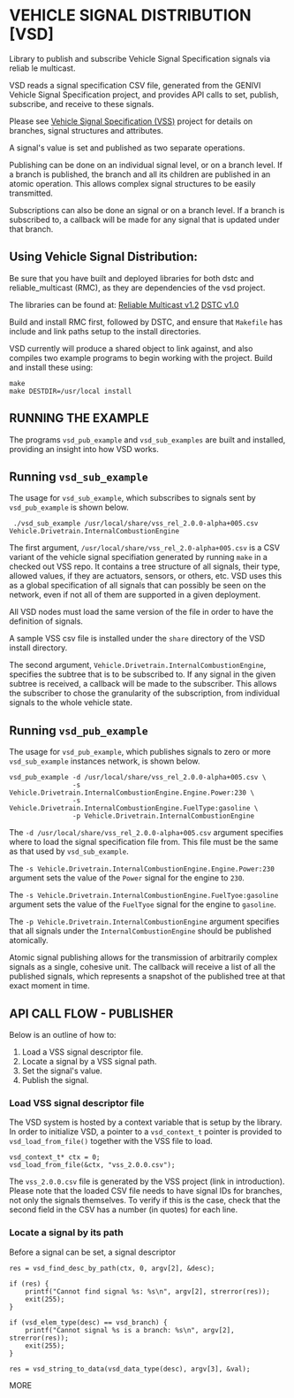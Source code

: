 # VEHICLE SIGNAL DISTRIBUTION [VSD]
Library to publish and subscribe Vehicle Signal Specification signals
via reliab le multicast.


VSD reads a signal specification CSV file, generated from the GENIVI
Vehicle Signal Specification project, and provides API calls to
set, publish, subscribe, and receive to these signals.

Please see [Vehicle Signal Specification (VSS)](https://github.com/GENIVI/vehicle_signal_specification)
project for details on branches, signal structures and attributes.

A signal\'s value is set and published as two separate operations.

Publishing can be done on an individual signal level, or on a branch
level. If a branch is published, the branch and all its children are
published in an atomic operation. This allows complex signal
structures to be easily transmitted.

Subscriptions can also be done an signal or on a branch level. If a
branch is subscribed to, a callback will be made for any signal that
is updated under that branch.

## Using Vehicle Signal Distribution:
Be sure that you have built and deployed libraries for both dstc and
reliable_multicast (RMC), as they are dependencies of the vsd project.

The libraries can be found at:
[Reliable Multicast v1.2](https://github.com/PDXostc/reliable_multicast/releases/tag/v1.2)
[DSTC v1.0](https://github.com/PDXostc/dstc/releases/tag/v1.0)

Build and install RMC first, followed by DSTC, and ensure that
`Makefile` has include and link paths setup to the install
directories.

VSD currently will produce a shared object to link against, and also
compiles two example programs to begin working with the project. Build
and install these using:

    make
    make DESTDIR=/usr/local install

## RUNNING THE EXAMPLE
The programs `vsd_pub_example` and `vsd_sub_examples` are built and
installed, providing an insight into how VSD works.

## Running `vsd_sub_example`
The usage for `vsd_sub_example`, which subscribes to signals sent
by `vsd_pub_example` is shown below.

     ./vsd_sub_example /usr/local/share/vss_rel_2.0.0-alpha+005.csv Vehicle.Drivetrain.InternalCombustionEngine

The first argument, `/usr/local/share/vss_rel_2.0-alpha+005.csv` is a CSV variant of the vehicle signal specifiation
generated by running `make` in a checked out VSS repo. It contains a tree structure of all signals,
their type, allowed values, if they are actuators, sensors, or others, etc. VSD uses this as a
global specification of all signals that can possibly be seen on the network, even if
not all of them are supported in a given deployment.

All VSD nodes must load the same version of the file in order to have the definition of signals.

A sample VSS csv file is installed under the `share` directory of the VSD install directory.

The second argument, `Vehicle.Drivetrain.InternalCombustionEngine`, specifies the subtree that
is to be subscribed to. If any signal in the given subtree is received, a callback will be made
to the subscriber. This allows the subscriber to chose the granularity of the subscription, from
individual signals to the whole vehicle state.

## Running `vsd_pub_example`
The usage for `vsd_pub_example`, which publishes signals to
zero or more `vsd_sub_example` instances network, is shown below.

    vsd_pub_example -d /usr/local/share/vss_rel_2.0.0-alpha+005.csv \
                    -s Vehicle.Drivetrain.InternalCombustionEngine.Engine.Power:230 \
                    -s Vehicle.Drivetrain.InternalCombustionEngine.FuelType:gasoline \
                    -p Vehicle.Drivetrain.InternalCombustionEngine

The `-d /usr/local/share/vss_rel_2.0.0-alpha+005.csv` argument
specifies where to load the signal specification file from. This file
must be the same as that used by `vsd_sub_example`.

The `-s Vehicle.Drivetrain.InternalCombustionEngine.Engine.Power:230`
argument sets the value of the `Power` signal for the engine to `230`.

The `-s Vehicle.Drivetrain.InternalCombustionEngine.FuelTyoe:gasoline`
argument sets the value of the `FuelTyoe` signal for the engine to `gasoline`.

The `-p Vehicle.Drivetrain.InternalCombustionEngine`
argument specifies that all signals under the `InternalCombustionEngine` should be published
atomically.

Atomic signal publishing allows for the transmission of arbitrarily complex signals as a single, cohesive unit.
The callback will receive a list of all the published signals, which represents a snapshot of the published tree
at that exact moment in time.

## API CALL FLOW - PUBLISHER
Below is an outline of how to:

1. Load a VSS signal descriptor file.
2. Locate a signal by a VSS signal path.
3. Set the signal\'s value.
4. Publish the signal.


### Load VSS signal descriptor file

The VSD system is hosted by a context variable that is setup by the library.
In order to initialize VSD, a pointer to a `vsd_context_t` pointer is provided
to `vsd_load_from_file()` together with the VSS file to load.

    vsd_context_t* ctx = 0;
    vsd_load_from_file(&ctx, "vss_2.0.0.csv");

The `vss_2.0.0.csv` file is generated by the VSS project (link in
introduction). Please note that the loaded CSV file needs to have
signal IDs for branches, not only the signals themselves.  To verify
if this is the case, check that the second field in the CSV has a
number (in quotes) for each line.

### Locate a signal by its path
Before a signal can be set, a signal descriptor



    res = vsd_find_desc_by_path(ctx, 0, argv[2], &desc);

    if (res) {
        printf("Cannot find signal %s: %s\n", argv[2], strerror(res));
        exit(255);
    }

    if (vsd_elem_type(desc) == vsd_branch) {
        printf("Cannot signal %s is a branch: %s\n", argv[2], strerror(res));
        exit(255);
    }

    res = vsd_string_to_data(vsd_data_type(desc), argv[3], &val);

MORE

